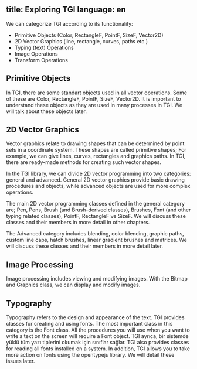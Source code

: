 title: Exploring TGI
language: en
---
We can categorize TGI according to its functionality:

  - Primitive Objects (Color, RectangleF, PointF, SizeF, Vector2D)
  - 2D Vector Graphics (line, rectangle, curves, paths etc.)
  - Typing (text) Operations
  - Image Operations
  - Transform Operations

## Primitive Objects
In TGI, there are some standart objects used in all vector operations. Some of these are Color, RectangleF, PointF, SizeF, Vector2D. It is important to understand these objects as they are used in many processes in TGI. We will talk about these objects later.

## 2D Vector Graphics

Vector graphics relate to drawing shapes that can be determined by point sets in a coordinate system. These shapes are called primitive shapes; For example, we can give lines, curves, rectangles and graphics paths. In TGI, there are ready-made methods for creating such vector shapes.

In the TGI library, we can divide 2D vector programming into two categories: general and advanced. General 2D vector graphics provide basic drawing procedures and objects, while advanced objects are used for more complex operations.

The main 2D vector programming classes defined in the general category are; Pen, Pens, Brush (and Brush-derived classes), Brushes, Font (and other typing related classes), PointF, RectangleF ve SizeF. We will discuss these classes and their members in more detail in other chapters.

The Advanced category includes blending, color blending, graphic paths, custom line caps, hatch brushes, linear gradient brushes and matrices. We will discuss these classes and their members in more detail later.

## Image Processing
Image processing includes viewing and modifying images. With the Bitmap and Graphics class, we can display and modify images.

## Typography
Typography refers to the design and appearance of the text. TGI provides classes for creating and using fonts. The most important class in this category is the Font class. All the procedures you will use when you want to write a text on the screen will require a Font object. TGI ayrıca, bir sistemde yüklü tüm yazı tiplerini okumak için sınıflar sağlar. TGI also provides classes for reading all fonts installed on a system. In addition, TGI allows you to take more action on fonts using the opentypejs library. We will detail these issues later.
